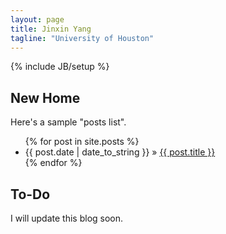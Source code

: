 ```yaml
---
layout: page
title: Jinxin Yang
tagline: "University of Houston"
---
```

{% include JB/setup %}

## New Home

Here's a sample "posts list".

<ul class="posts">
  {% for post in site.posts %}
    <li><span>{{ post.date | date_to_string }}</span> &raquo; <a href="{{ BASE_PATH }}{{ post.url }}">{{ post.title }}</a></li>
  {% endfor %}
</ul>

## To-Do

I will update this blog soon.


